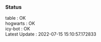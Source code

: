 ### Status


table : OK  
hogwarts : OK  
icy-bot : OK  
Latest Update : 2022-07-15 15:10:57.172833
